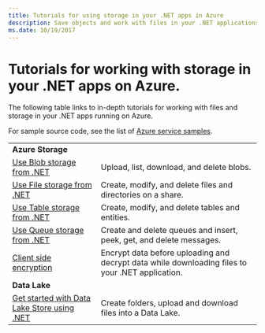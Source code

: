 ```yaml
---
title: Tutorials for using storage in your .NET apps in Azure
description: Save objects and work with files in your .NET applications running in Azure
ms.date: 10/19/2017
---
```


# Tutorials for working with storage in your .NET apps on Azure.

The following table links to in-depth tutorials for working with files and storage in your .NET apps running on Azure.

For sample source code, see the list of [Azure service samples](https://azure.microsoft.com/resources/samples/?platform=dotnet).

| | |
|---|---|
| **Azure Storage** ||
| [Use Blob storage from .NET][1] | Upload, list, download, and delete blobs. |
| [Use File storage from .NET][4] | Create, modify, and delete files and directories on a share. | 
| [Use Table storage from .NET][3] | Create, modify, and delete tables and entities. |
| [Use Queue storage from .NET][2] | Create and delete queues and insert, peek, get, and delete messages. |
| [Client side encryption][5] | Encrypt data before uploading and decrypt data while downloading files to your .NET application. 
|**Data Lake**||
| [Get started with Data Lake Store using .NET][6] | Create folders, upload and download files into a Data Lake. | 

[1]: /azure/storage/storage-dotnet-how-to-use-blobs
[2]: /azure/storage/storage-dotnet-how-to-use-queues
[3]: /azure/storage/storage-dotnet-how-to-use-tables
[4]: /azure/storage/storage-dotnet-how-to-use-files
[5]: /azure/storage/storage-client-side-encryption
[6]: /azure/data-lake-store/data-lake-store-get-started-net-sdk